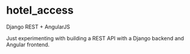 # hotel_access
Django REST + AngularJS

Just experimenting with building a REST API with a Django backend and Angular frontend.
